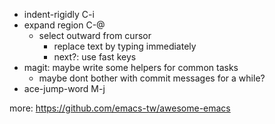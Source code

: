 - indent-rigidly C-i
- expand region C-@
  - select outward from cursor
    - replace text by typing immediately
    - next?: use fast keys
- magit: maybe write some helpers for common tasks
  - maybe dont bother with commit messages for a while?
- ace-jump-word M-j


more: https://github.com/emacs-tw/awesome-emacs